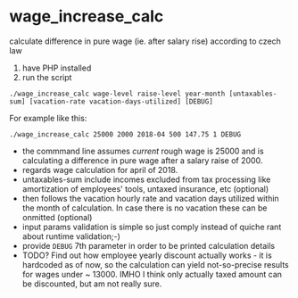 # wage_increase_calc
calculate difference in pure wage (ie. after salary rise) according to czech law

1. have PHP installed
1. run the script
```
./wage_increase_calc wage-level raise-level year-month [untaxables-sum] [vacation-rate vacation-days-utilized] [DEBUG]
```
For example like this:
```
./wage_increase_calc 25000 2000 2018-04 500 147.75 1 DEBUG
```

* the commmand line assumes _current_ rough wage is 25000 and is calculating a difference in pure wage after a salary raise of 2000.
* regards wage calculation for april of 2018.
* untaxables-sum include incomes excluded from tax processing like amortization of employees' tools, untaxed insurance, etc (optional)
* then follows the vacation hourly rate and vacation days utilized within the month of calculation. In case there is no vacation these can be onmitted (optional)
* input params validation is simple so just comply instead of quiche rant about runtime validation;-)
* provide `DEBUG` 7th parameter in order to be printed calculation details
* TODO? Find out how employee yearly discount actually works - it is hardcoded as of now, so the calculation can yield not-so-precise results for wages under ~ 13000. IMHO I think only actually taxed amount can be discounted, but am not really sure.
